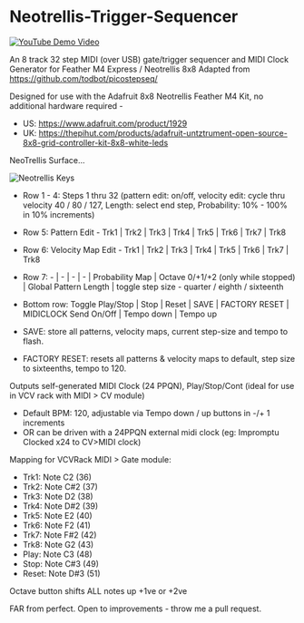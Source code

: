 # Neotrellis-Trigger-Sequencer
[![YouTube Demo Video](http://img.youtube.com/vi/L5sNkB95-T4/0.jpg)](http://www.youtube.com/watch?v=L5sNkB95-T4 "Demo Video")

An 8 track 32 step MIDI (over USB) gate/trigger sequencer and MIDI Clock Generator for Feather M4 Express / Neotrellis 8x8
Adapted from https://github.com/todbot/picostepseq/

Designed for use with the Adafruit 8x8 Neotrellis Feather M4 Kit, no additional hardware required - 
- US:  https://www.adafruit.com/product/1929
- UK: https://thepihut.com/products/adafruit-untztrument-open-source-8x8-grid-controller-kit-8x8-white-leds

NeoTrellis Surface...

![Neotrellis Keys](https://apatchworkboy.com/wp-content/uploads/2023/11/Screenshot-2023-11-07-at-14.37.27.png)

- Row 1 - 4: Steps 1 thru 32 (pattern edit: on/off, velocity edit: cycle thru velocity 40 / 80 / 127, Length: select end step, Probability: 10% - 100% in 10% increments)
- Row 5: Pattern Edit - Trk1 | Trk2 | Trk3 | Trk4 | Trk5 | Trk6 | Trk7 | Trk8
- Row 6: Velocity Map Edit - Trk1 | Trk2 | Trk3 | Trk4 | Trk5 | Trk6 | Trk7 | Trk8
- Row 7: - | - | - | - | Probability Map | Octave 0/+1/+2 (only while stopped) | Global Pattern Length | toggle step size - quarter / eighth / sixteenth
- Bottom row: Toggle Play/Stop | Stop | Reset | SAVE | FACTORY RESET | MIDICLOCK Send On/Off | Tempo down | Tempo up

- SAVE: store all patterns, velocity maps, current step-size and tempo to flash.
- FACTORY RESET: resets all patterns & velocity maps to default, step size to sixteenths, tempo to 120.

Outputs self-generated MIDI Clock (24 PPQN), Play/Stop/Cont (ideal for use in VCV rack with MIDI > CV module)
- Default BPM: 120, adjustable via Tempo down / up buttons in -/+ 1 increments
- OR can be driven with a 24PPQN external midi clock (eg: Impromptu Clocked x24 to CV>MIDI clock)

Mapping for VCVRack MIDI > Gate module:
- Trk1: Note C2 (36)
- Trk2: Note C#2 (37)
- Trk3: Note D2 (38)
- Trk4: Note D#2 (39)
- Trk5: Note E2 (40)
- Trk6: Note F2 (41)
- Trk7: Note F#2 (42)
- Trk8: Note G2 (43)
- Play: Note C3 (48)
- Stop: Note C#3 (49)
- Reset: Note D#3 (51)

Octave button shifts ALL notes up +1ve or +2ve

FAR from perfect. Open to improvements - throw me a pull request.

